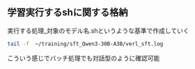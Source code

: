 ## 学習実行するshに関する格納

実行する処理_対象のモデル名.shというような基準で作成していく

```sh
tail -f  ~/training/sft_Qwen3-30B-A3B/verl_sft.log
```
こういう感じでバッチ処理でも対話型のように確認可能